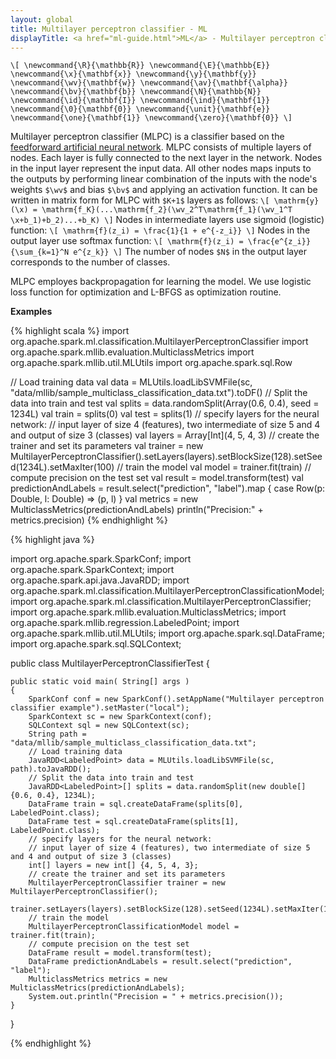 ```yaml
---
layout: global
title: Multilayer perceptron classifier - ML
displayTitle: <a href="ml-guide.html">ML</a> - Multilayer perceptron classifier
---
```



`\[
\newcommand{\R}{\mathbb{R}}
\newcommand{\E}{\mathbb{E}}
\newcommand{\x}{\mathbf{x}}
\newcommand{\y}{\mathbf{y}}
\newcommand{\wv}{\mathbf{w}}
\newcommand{\av}{\mathbf{\alpha}}
\newcommand{\bv}{\mathbf{b}}
\newcommand{\N}{\mathbb{N}}
\newcommand{\id}{\mathbf{I}}
\newcommand{\ind}{\mathbf{1}}
\newcommand{\0}{\mathbf{0}}
\newcommand{\unit}{\mathbf{e}}
\newcommand{\one}{\mathbf{1}}
\newcommand{\zero}{\mathbf{0}}
\]`


Multilayer perceptron classifier (MLPC) is a classifier based on the [feedforward artificial neural network](https://en.wikipedia.org/wiki/Feedforward_neural_network). 
MLPC consists of multiple layers of nodes. 
Each layer is fully connected to the next layer in the network. Nodes in the input layer represent the input data. All other nodes maps inputs to the outputs 
by performing linear combination of the inputs with the node's weights `$\wv$` and bias `$\bv$` and applying an activation function. 
It can be written in matrix form for MLPC with `$K+1$` layers as follows:
`\[
\mathrm{y}(\x) = \mathrm{f_K}(...\mathrm{f_2}(\wv_2^T\mathrm{f_1}(\wv_1^T \x+b_1)+b_2)...+b_K)
\]`
Nodes in intermediate layers use sigmoid (logistic) function:
`\[
\mathrm{f}(z_i) = \frac{1}{1 + e^{-z_i}}
\]`
Nodes in the output layer use softmax function:
`\[
\mathrm{f}(z_i) = \frac{e^{z_i}}{\sum_{k=1}^N e^{z_k}}
\]`
The number of nodes `$N$` in the output layer corresponds to the number of classes. 

MLPC employes backpropagation for learning the model. We use logistic loss function for optimization and L-BFGS as optimization routine.

**Examples**

<div class="codetabs">

<div data-lang="scala" markdown="1">

{% highlight scala %}
import org.apache.spark.ml.classification.MultilayerPerceptronClassifier
import org.apache.spark.mllib.evaluation.MulticlassMetrics
import org.apache.spark.mllib.util.MLUtils
import org.apache.spark.sql.Row

// Load training data
val data = MLUtils.loadLibSVMFile(sc, "data/mllib/sample_multiclass_classification_data.txt").toDF()
// Split the data into train and test
val splits = data.randomSplit(Array(0.6, 0.4), seed = 1234L)
val train = splits(0)
val test = splits(1)
// specify layers for the neural network: 
// input layer of size 4 (features), two intermediate of size 5 and 4 and output of size 3 (classes)
val layers = Array[Int](4, 5, 4, 3)
// create the trainer and set its parameters
val trainer = new MultilayerPerceptronClassifier().setLayers(layers).setBlockSize(128).setSeed(1234L).setMaxIter(100)
// train the model
val model = trainer.fit(train)
// compute precision on the test set
val result = model.transform(test)
val predictionAndLabels = result.select("prediction", "label").map { case Row(p: Double, l: Double) => (p, l) }
val metrics = new MulticlassMetrics(predictionAndLabels)
println("Precision:" + metrics.precision)
{% endhighlight %}

</div>

<div data-lang="java" markdown="1">

{% highlight java %}

import org.apache.spark.SparkConf;
import org.apache.spark.SparkContext;
import org.apache.spark.api.java.JavaRDD;
import org.apache.spark.ml.classification.MultilayerPerceptronClassificationModel;
import org.apache.spark.ml.classification.MultilayerPerceptronClassifier;
import org.apache.spark.mllib.evaluation.MulticlassMetrics;
import org.apache.spark.mllib.regression.LabeledPoint;
import org.apache.spark.mllib.util.MLUtils;
import org.apache.spark.sql.DataFrame;
import org.apache.spark.sql.SQLContext;

public class MultilayerPerceptronClassifierTest {

    public static void main( String[] args )
    {
        SparkConf conf = new SparkConf().setAppName("Multilayer perceptron classifier example").setMaster("local");
        SparkContext sc = new SparkContext(conf);
        SQLContext sql = new SQLContext(sc);
        String path = "data/mllib/sample_multiclass_classification_data.txt";
        // Load training data
        JavaRDD<LabeledPoint> data = MLUtils.loadLibSVMFile(sc, path).toJavaRDD();
        // Split the data into train and test
        JavaRDD<LabeledPoint>[] splits = data.randomSplit(new double[]{0.6, 0.4}, 1234L);
        DataFrame train = sql.createDataFrame(splits[0], LabeledPoint.class);
        DataFrame test = sql.createDataFrame(splits[1], LabeledPoint.class);
        // specify layers for the neural network:
        // input layer of size 4 (features), two intermediate of size 5 and 4 and output of size 3 (classes)
        int[] layers = new int[] {4, 5, 4, 3};
        // create the trainer and set its parameters
        MultilayerPerceptronClassifier trainer = new MultilayerPerceptronClassifier();
        trainer.setLayers(layers).setBlockSize(128).setSeed(1234L).setMaxIter(100);
        // train the model
        MultilayerPerceptronClassificationModel model = trainer.fit(train);
        // compute precision on the test set
        DataFrame result = model.transform(test);
        DataFrame predictionAndLabels = result.select("prediction", "label");
        MulticlassMetrics metrics = new MulticlassMetrics(predictionAndLabels);
        System.out.println("Precision = " + metrics.precision());
    }
}


{% endhighlight %}
</div>

</div>
